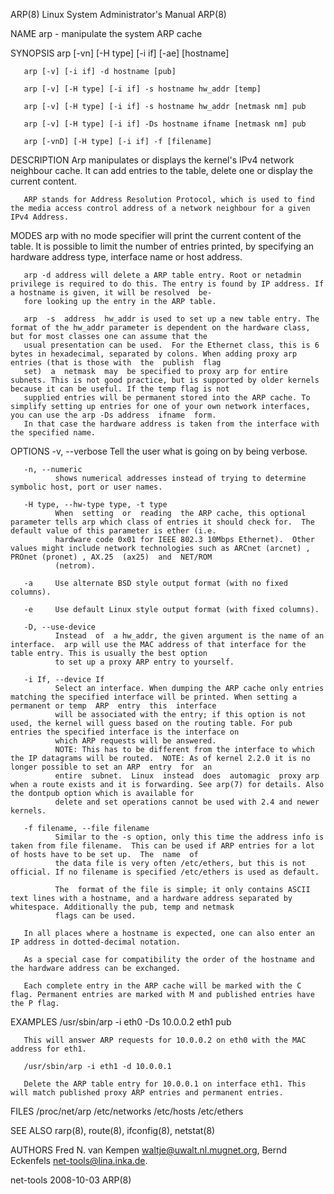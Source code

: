 ARP(8)                                                                      Linux System Administrator's Manual                                                                     ARP(8)

NAME
       arp - manipulate the system ARP cache

SYNOPSIS
       arp [-vn] [-H type] [-i if] [-ae] [hostname]

       arp [-v] [-i if] -d hostname [pub]

       arp [-v] [-H type] [-i if] -s hostname hw_addr [temp]

       arp [-v] [-H type] [-i if] -s hostname hw_addr [netmask nm] pub

       arp [-v] [-H type] [-i if] -Ds hostname ifname [netmask nm] pub

       arp [-vnD] [-H type] [-i if] -f [filename]

DESCRIPTION
       Arp manipulates or displays the kernel's IPv4 network neighbour cache. It can add entries to the table, delete one or display the current content.

       ARP stands for Address Resolution Protocol, which is used to find the media access control address of a network neighbour for a given IPv4 Address.

MODES
       arp  with  no  mode specifier will print the current content of the table. It is possible to limit the number of entries printed, by specifying an hardware address type, interface
       name or host address.

       arp -d address will delete a ARP table entry. Root or netadmin privilege is required to do this. The entry is found by IP address. If a hostname is given, it will be resolved  be‐
       fore looking up the entry in the ARP table.

       arp  -s  address  hw_addr is used to set up a new table entry. The format of the hw_addr parameter is dependent on the hardware class, but for most classes one can assume that the
       usual presentation can be used.  For the Ethernet class, this is 6 bytes in hexadecimal, separated by colons. When adding proxy arp entries (that is those with  the  publish  flag
       set)  a  netmask  may  be specified to proxy arp for entire subnets. This is not good practice, but is supported by older kernels because it can be useful. If the temp flag is not
       supplied entries will be permanent stored into the ARP cache. To simplify setting up entries for one of your own network interfaces, you can use the arp -Ds address  ifname  form.
       In that case the hardware address is taken from the interface with the specified name.

OPTIONS
       -v, --verbose
              Tell the user what is going on by being verbose.

       -n, --numeric
              shows numerical addresses instead of trying to determine symbolic host, port or user names.

       -H type, --hw-type type, -t type
              When  setting  or  reading  the ARP cache, this optional parameter tells arp which class of entries it should check for.  The default value of this parameter is ether (i.e.
              hardware code 0x01 for IEEE 802.3 10Mbps Ethernet).  Other values might include network technologies such as ARCnet (arcnet) , PROnet (pronet) , AX.25  (ax25)  and  NET/ROM
              (netrom).

       -a     Use alternate BSD style output format (with no fixed columns).

       -e     Use default Linux style output format (with fixed columns).

       -D, --use-device
              Instead  of  a hw_addr, the given argument is the name of an interface.  arp will use the MAC address of that interface for the table entry. This is usually the best option
              to set up a proxy ARP entry to yourself.

       -i If, --device If
              Select an interface. When dumping the ARP cache only entries matching the specified interface will be printed. When setting a permanent or temp  ARP  entry  this  interface
              will be associated with the entry; if this option is not used, the kernel will guess based on the routing table. For pub entries the specified interface is the interface on
              which ARP requests will be answered.
              NOTE: This has to be different from the interface to which the IP datagrams will be routed.  NOTE: As of kernel 2.2.0 it is no longer possible to set an ARP  entry  for  an
              entire  subnet.  Linux  instead  does  automagic  proxy arp when a route exists and it is forwarding. See arp(7) for details. Also the dontpub option which is available for
              delete and set operations cannot be used with 2.4 and newer kernels.

       -f filename, --file filename
              Similar to the -s option, only this time the address info is taken from file filename.  This can be used if ARP entries for a lot of hosts have to be set up.  The  name  of
              the data file is very often /etc/ethers, but this is not official. If no filename is specified /etc/ethers is used as default.

              The  format of the file is simple; it only contains ASCII text lines with a hostname, and a hardware address separated by whitespace. Additionally the pub, temp and netmask
              flags can be used.

       In all places where a hostname is expected, one can also enter an IP address in dotted-decimal notation.

       As a special case for compatibility the order of the hostname and the hardware address can be exchanged.

       Each complete entry in the ARP cache will be marked with the C flag. Permanent entries are marked with M and published entries have the P flag.

EXAMPLES
       /usr/sbin/arp -i eth0 -Ds 10.0.0.2 eth1 pub

       This will answer ARP requests for 10.0.0.2 on eth0 with the MAC address for eth1.

       /usr/sbin/arp -i eth1 -d 10.0.0.1

       Delete the ARP table entry for 10.0.0.1 on interface eth1. This will match published proxy ARP entries and permanent entries.

FILES
       /proc/net/arp
       /etc/networks
       /etc/hosts
       /etc/ethers

SEE ALSO
       rarp(8), route(8), ifconfig(8), netstat(8)

AUTHORS
       Fred N. van Kempen <waltje@uwalt.nl.mugnet.org>, Bernd Eckenfels <net-tools@lina.inka.de>.

net-tools                                                                               2008-10-03                                                                                  ARP(8)
